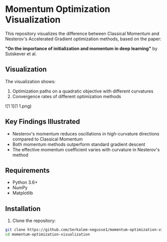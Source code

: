 # Momentum Optimization Visualization

This repository visualizes the difference between Classical Momentum and Nesterov's Accelerated Gradient optimization methods, based on the paper:

**"On the importance of initialization and momentum in deep learning"** by Sutskever et al.

## Visualization

The visualization shows:
1. Optimization paths on a quadratic objective with different curvatures
2. Convergence rates of different optimization methods

![1 1](1 1.png)

## Key Findings Illustrated

- Nesterov's momentum reduces oscillations in high-curvature directions compared to Classical Momentum
- Both momentum methods outperform standard gradient descent
- The effective momentum coefficient varies with curvature in Nesterov's method

## Requirements

- Python 3.6+
- NumPy
- Matplotlib

## Installation

1. Clone the repository:
```bash
git clone https://github.com/Serkalem-negusse1/momentum-optimization-visualization.git
cd momentum-optimization-visualization
